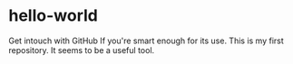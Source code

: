 # hello-world
Get intouch with GitHub
If you're smart enough for its use.
This is my first repository.
It seems to be a useful tool.

